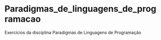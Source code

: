 # Paradigmas_de_linguagens_de_programacao
Exercícios da disciplina Paradigmas de Linguagens de Programação 
